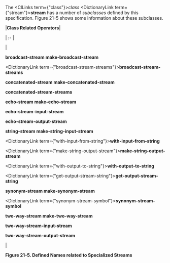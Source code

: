  



The <ClLinks  term={"class"}><i>class</i></ClLinks> <DictionaryLink  term={"stream"}><b>stream</b></DictionaryLink> has a number of *subclasses* defined by this specification. Figure 21–5 shows some information about these subclasses. 







 



 



|**Class Related Operators**|

| :- |

|<p>**broadcast-stream make-broadcast-stream** </p><p><DictionaryLink  term={"broadcast-stream-streams"}><b>broadcast-stream-streams</b></DictionaryLink> </p><p>**concatenated-stream make-concatenated-stream** </p><p>**concatenated-stream-streams** </p><p>**echo-stream make-echo-stream** </p><p>**echo-stream-input-stream** </p><p>**echo-stream-output-stream** </p><p>**string-stream make-string-input-stream** </p><p><DictionaryLink  term={"with-input-from-string"}><b>with-input-from-string</b></DictionaryLink> </p><p><DictionaryLink  term={"make-string-output-stream"}><b>make-string-output-stream</b></DictionaryLink> </p><p><DictionaryLink  term={"with-output-to-string"}><b>with-output-to-string</b></DictionaryLink> </p><p><DictionaryLink  term={"get-output-stream-string"}><b>get-output-stream-string</b></DictionaryLink> </p><p>**synonym-stream make-synonym-stream** </p><p><DictionaryLink  term={"synonym-stream-symbol"}><b>synonym-stream-symbol</b></DictionaryLink> </p><p>**two-way-stream make-two-way-stream** </p><p>**two-way-stream-input-stream** </p><p>**two-way-stream-output-stream**</p>|





**Figure 21–5. Defined Names related to Specialized Streams** 



